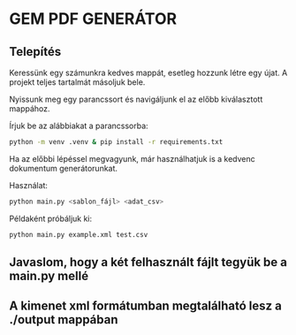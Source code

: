 # GEM PDF GENERÁTOR

## Telepítés

Keressünk egy számunkra kedves mappát, esetleg hozzunk létre egy újat. A projekt teljes tartalmát másoljuk bele.

Nyissunk meg egy parancssort és navigáljunk el az előbb kiválasztott mappához. 

Írjuk be az alábbiakat a parancssorba:

```bash
python -m venv .venv & pip install -r requirements.txt
```

Ha az előbbi lépéssel megvagyunk, már használhatjuk is a kedvenc dokumentum generátorunkat.

Használat:

```bash
python main.py <sablon_fájl> <adat_csv>
```

Példaként próbáljuk ki:

```bash
python main.py example.xml test.csv
```

## Javaslom, hogy a két felhasznált fájlt tegyük be a main.py mellé

## A kimenet xml formátumban megtalálható lesz a ./output mappában

